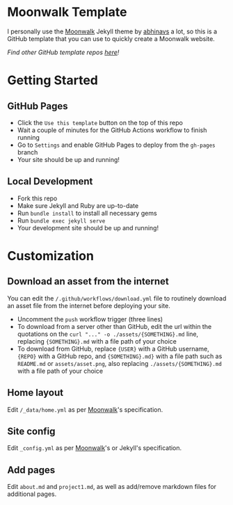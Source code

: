 # Moonwalk Template
I personally use the [Moonwalk](https://github.com/abhinavs/moonwalk) Jekyll theme by [abhinavs](https://github.com/abhinavs) a lot, so this is a GitHub template that you can use to quickly create a Moonwalk website.

*Find other GitHub template repos [here](https://github.com/Zo-Bro-23/templates)!*

# Getting Started
## GitHub Pages
- Click the `Use this template` button on the top of this repo
- Wait a couple of minutes for the GitHub Actions workflow to finish running
- Go to `Settings` and enable GitHub Pages to deploy from the `gh-pages` branch
- Your site should be up and running!

## Local Development
- Fork this repo
- Make sure Jekyll and Ruby are up-to-date
- Run `bundle install` to install all necessary gems
- Run `bundle exec jekyll serve`
- Your development site should be up and running!

# Customization
## Download an asset from the internet
You can edit the `/.github/workflows/download.yml` file to routinely download an asset file from the internet before deploying your site.
- Uncomment the `push` workflow trigger (three lines)
- To download from a server other than GitHub, edit the url within the quotations on the `curl "..." -o ./assets/{SOMETHING}.md` line, replacing `{SOMETHING}.md` with a file path of your choice
- To download from GitHub, replace `{USER}` with a GitHub username, `{REPO}` with a GitHub repo, and `{SOMETHING}.md}` with a file path such as `README.md` or `assets/asset.png`, also replacing `./assets/{SOMETHING}.md` with a file path of your choice
## Home layout
Edit `/_data/home.yml` as per [Moonwalk](https://github.com/abhinavs/moonwalk)'s specification. 
## Site config
Edit `_config.yml` as per [Moonwalk](https://github.com/abhinavs/moonwalk)'s or Jekyll's specification. 
## Add pages
Edit `about.md` and `project1.md`, as well as add/remove markdown files for additional pages.
